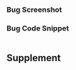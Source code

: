 <!-- It is strongly recommended to upgrade Eva Theme to the latest version first and then see if the problem persists -->

### Bug Screenshot
<!-- Cut the bug screenshot here -->

### Bug Code Snippet
<!-- Cut the bug code snippet below, note what the programming language is -->

```

```

## Supplement
<!-- Bug description -->